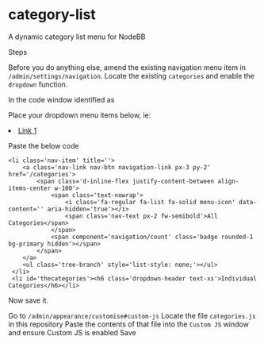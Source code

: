 # category-list
A dynamic category list menu for NodeBB

Steps

Before you do anything else, amend the existing navigation menu item in `/admin/settings/navigation`. Locate the existing `categories` and enable the `dropdown` function. 

In the code window identified as 

Place your dropdown menu items below, ie:
<li><a class="dropdown-item" href="https://myforum.com">Link 1</a></li>

Paste the below code

```
<li class='nav-item' title=''>                 
    <a class='nav-link nav-btn navigation-link px-3 py-2' href='/categories'>                     
        <span class='d-inline-flex justify-content-between align-items-center w-100'>                         
            <span class='text-nowrap'>                             
                <i class='fa-regular fa-list fa-solid menu-icon' data-content='' aria-hidden='true'></i>                             
                <span class='nav-text px-2 fw-semibold'>All Categories</span>                         
            </span>                         
            <span component='navigation/count' class='badge rounded-1 bg-primary hidden'></span>                     
        </span>                 
    </a>                 
    <ul class='tree-branch' style='list-style: none;'></ul>            
 </li>
 <li id='thecategories'><h6 class='dropdown-header text-xs'>Individual Categories</h6></li>
```

Now save it.

Go to `/admin/appearance/customise#custom-js`
Locate the file `categories.js` in this repository
Paste the contents of that file into the `Custom JS` window and ensure Custom JS is enabled
Save




